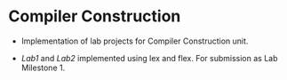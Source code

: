 # Compiler Construction

- Implementation of lab projects for Compiler Construction unit.

- *Lab1* and *Lab2* implemented using lex and flex. For submission as Lab Milestone 1.